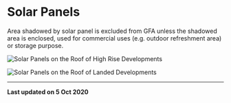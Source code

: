 # Solar Panels

Area shadowed by solar panel is excluded from GFA unless the shadowed area is enclosed, used for commercial uses (e.g. outdoor refreshment area) or storage purpose.

![Solar Panels on the Roof of High Rise Developments](https://www.ura.gov.sg/-/media/Corporate/Guidelines/Development-control/GFA/GFA-54-solar-panels_high-rise-buildings_final.jpg)

![Solar Panels on the Roof of Landed Developments](https://www.ura.gov.sg/-/media/Corporate/Guidelines/Development-control/GFA/GFA-55-solar-panels_landed-houses_final.jpg)

---

**Last updated on 5 Oct 2020**
